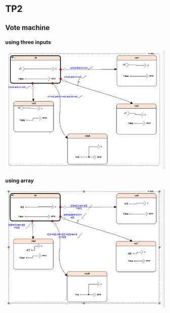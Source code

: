 # TP2

## Vote machine

### using three inputs

![image-20210215142633104](TP2.assets/image-20210215142633104.png)

### using array

![image-20210215142653872](TP2.assets/image-20210215142653872.png)